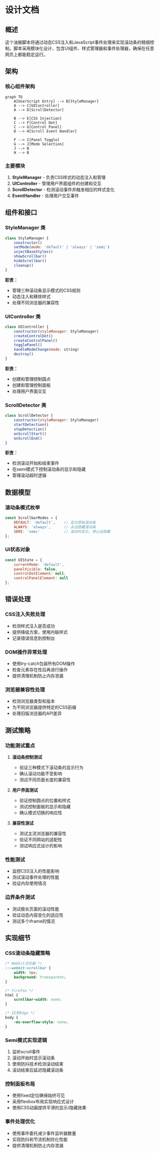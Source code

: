 # 设计文档

## 概述

这个油猴脚本将通过动态CSS注入和JavaScript事件处理来实现滚动条的精细控制。脚本采用模块化设计，包含UI组件、样式管理器和事件处理器，确保在任意网页上都能稳定运行。

## 架构

### 核心组件架构

```mermaid
graph TD
    A[UserScript Entry] --> B[StyleManager]
    A --> C[UIController]
    A --> D[ScrollDetector]
    
    B --> E[CSS Injection]
    C --> F[Control Dot]
    C --> G[Control Panel]
    D --> H[Scroll Event Handler]
    
    F --> I[Panel Toggle]
    G --> J[Mode Selection]
    J --> B
    H --> B
```

### 主要模块

1. **StyleManager** - 负责CSS样式的动态注入和管理
2. **UIController** - 管理用户界面组件的创建和交互
3. **ScrollDetector** - 检测滚动事件并触发相应的样式变化
4. **EventHandler** - 处理用户交互事件

## 组件和接口

### StyleManager 类

```javascript
class StyleManager {
    constructor()
    setMode(mode: 'default' | 'always' | 'semi')
    injectBaseStyles()
    showScrollbar()
    hideScrollbar()
    cleanup()
}
```

**职责：**
- 管理三种滚动条显示模式的CSS规则
- 动态注入和移除样式
- 处理不同浏览器的兼容性

### UIController 类

```javascript
class UIController {
    constructor(styleManager: StyleManager)
    createControlDot()
    createControlPanel()
    togglePanel()
    handleModeChange(mode: string)
    destroy()
}
```

**职责：**
- 创建和管理控制圆点
- 创建和管理控制面板
- 处理用户界面交互

### ScrollDetector 类

```javascript
class ScrollDetector {
    constructor(styleManager: StyleManager)
    startDetection()
    stopDetection()
    onScrollStart()
    onScrollEnd()
}
```

**职责：**
- 检测滚动开始和结束事件
- 在semi模式下控制滚动条的显示和隐藏
- 管理滚动超时逻辑

## 数据模型

### 滚动条模式枚举

```javascript
const ScrollbarModes = {
    DEFAULT: 'default',    // 显示原始滚动条
    ALWAYS: 'always',      // 永远隐藏滚动条
    SEMI: 'semi'           // 滚动时显示，停止后隐藏
};
```

### UI状态对象

```javascript
const UIState = {
    currentMode: 'default',
    panelVisible: false,
    controlDotElement: null,
    controlPanelElement: null
};
```

## 错误处理

### CSS注入失败处理

- 检测样式注入是否成功
- 提供降级方案，使用内联样式
- 记录错误信息到控制台

### DOM操作异常处理

- 使用try-catch包装所有DOM操作
- 检查元素存在性后再进行操作
- 提供清理机制防止内存泄漏

### 浏览器兼容性处理

- 检测浏览器类型和版本
- 为不同浏览器提供特定的CSS前缀
- 处理旧版浏览器的API差异

## 测试策略

### 功能测试重点

1. **滚动条控制测试**
   - 验证三种模式下滚动条的显示行为
   - 确认滚动功能不受影响
   - 测试不同页面长度的兼容性

2. **用户界面测试**
   - 验证控制圆点的位置和样式
   - 测试控制面板的显示和隐藏
   - 确认模式切换的响应性

3. **兼容性测试**
   - 测试主流浏览器的兼容性
   - 验证不同网站的适配性
   - 测试响应式设计的影响

### 性能测试

- 监控CSS注入的性能影响
- 测试滚动事件处理的性能
- 验证内存使用情况

### 边界条件测试

- 测试极长页面的滚动性能
- 验证动态内容变化的适应性
- 测试多个iframe的情况

## 实现细节

### CSS滚动条隐藏策略

```css
/* Webkit浏览器 */
::-webkit-scrollbar {
    width: 0px;
    background: transparent;
}

/* Firefox */
html {
    scrollbar-width: none;
}

/* IE和Edge */
body {
    -ms-overflow-style: none;
}
```

### Semi模式实现逻辑

1. 监听scroll事件
2. 滚动开始时显示滚动条
3. 使用防抖技术检测滚动结束
4. 滚动结束后延迟隐藏滚动条

### 控制面板布局

- 使用fixed定位确保始终可见
- 采用flexbox布局实现响应式设计
- 使用CSS动画提供平滑的显示/隐藏效果

### 事件处理优化

- 使用事件委托减少事件监听器数量
- 实现防抖和节流机制优化性能
- 提供清理机制防止内存泄漏
